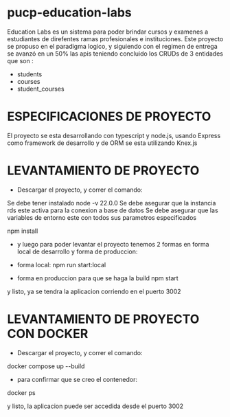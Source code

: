 # pucp-education-labs

Education Labs es un sistema para poder brindar cursos y examenes a estudiantes de direfentes ramas profesionales
e instituciones.
Este proyecto se propuso en el paradigma logico, y siguiendo con el regimen de entrega se avanzó en un 50% las apis
teniendo concluido los CRUDs de 3 entidades que son :

- students
- courses
- student_courses

# ESPECIFICACIONES DE PROYECTO

El proyecto se esta desarrollando con typescript y node.js, usando Express como framework de desarrollo
y de ORM se esta utilizando Knex.js

# LEVANTAMIENTO DE PROYECTO

- Descargar el proyecto, y correr el comando:

Se debe tener instalado node -v 22.0.0
Se debe asegurar que la instancia rds este activa para la conexion a base de datos
Se debe asegurar que las variables de entorno este con todos sus parametros especificados

npm install

- y luego para poder levantar el proyecto tenemos 2 formas
  en forma local de desarrollo y forma de produccion:

- forma local:
  npm run start:local

- forma en produccion para que se haga la build
  npm start

y listo, ya se tendra la aplicacion corriendo en el puerto 3002

# LEVANTAMIENTO DE PROYECTO CON DOCKER

- Descargar el proyecto, y correr el comando:

docker compose up --build

- para confirmar que se creo el contenedor:

docker ps

y listo, la aplicacion puede ser accedida desde el puerto 3002
